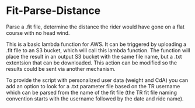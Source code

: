 # Fit-Parse-Distance
Parse a .fit file, determine the distance the rider would have gone on a flat course with no head wind.

This is a basic lambda function for AWS.  It can be triggered by uploading a .fit file to an S3 bucket, which will call this lambda function.
The function will place the result in an output S3 bucket with the same file name, but a .txt extentsion that can be downloaded.  This
action can be modified so the results could be sent via another mechanism.

To provide the script with personalized user data (weight and CdA) you can add an option to look for a .txt parameter file based on the TR username which
can be parsed from the name of the fit file (the TR fit file naming convention starts with the username followed by the date and ride name).
